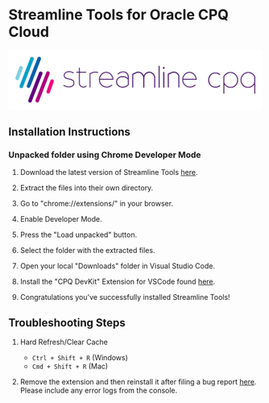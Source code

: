# Streamline Tools for Oracle CPQ Cloud

![streamlinecpqlogo](SLCPQ_LOGO_SITE.png)

<!-- BADGING 
[![Pull Requests Welcome](https://img.shields.io/badge/PRs-welcome-brightgreen.svg?style=flat)](https://github.com/loganbek/streamlineTools/pulls)
[![Version](https://badge.fury.io/gh/tterb%2FHyde.svg)](https://github.com/loganbek/streamlineTools/releases)
[![GitHub Release](https://img.shields.io/github/release/tterb/PlayMusic.svg?style=flat)](https://github.com/loganbek/streamlineTools/releases)
[![Issues](https://img.shields.io/github/issues-raw/tterb/PlayMusic.svg?maxAge=25000)](https://github.com/loganbek/streamlineTools/issues)
[![Maintenance](https://img.shields.io/badge/Maintained%3F-yes-green.svg)](https://github.com/loganbek/streamlineTools/graphs/commit-activity) -->

<!-- ## License
[![MIT License](https://img.shields.io/apm/l/atomic-design-ui.svg?)](https://github.com/tterb/atomic-design-ui/blob/master/LICENSEs)
[![GPLv3 License](https://img.shields.io/badge/License-GPL%20v3-yellow.svg)](https://opensource.org/licenses/)
[![AGPL License](https://img.shields.io/badge/license-AGPL-blue.svg)](http://www.gnu.org/licenses/agpl-3.0)   -->

## Installation Instructions

<!-- ### Chrome Webstore

1) You can add the latest version of Streamline Tools [here](placeholder). -->

### Unpacked folder using Chrome Developer Mode

1) Download the latest version of Streamline Tools [here](https://github.com/loganbek/streamlineTools/releases).

2) Extract the files into their own directory.

3) Go to "chrome://extensions/" in your browser.

4) Enable Developer Mode.

5) Press the "Load unpacked" button.

6) Select the folder with the extracted files.

7) Open your local "Downloads" folder in Visual Studio Code.

8) Install the "CPQ DevKit" Extension for VSCode found [here](https://marketplace.visualstudio.com/items?itemName=CPQConsultant.cpq-devkit-o).

9) Congratulations you've successfully installed Streamline Tools!

<!-- 9) Enable the Native File System API via [chrome://flags#native-file-system-api](chrome://flags#native-file-system-api) flag. TODO: may be able to remove this -->

<!-- ### Windows Installation

- Ensure you have downloaded and installed git [here](https://git-scm.com/download/win) -->

## Troubleshooting Steps

1) Hard Refresh/Clear Cache
    - `Ctrl + Shift + R` (Windows)
    - `Cmd + Shift + R` (Mac)

2) Remove the extension and then reinstall it after filing a bug report [here](https://github.com/loganbek/streamlineTools/issues/new?assignees=loganbek&labels=&template=bug_report.md&title=). Please include any error logs from the console.
